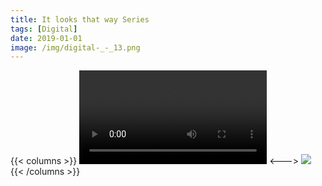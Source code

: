 ```yaml
---
title: It looks that way Series
tags: [Digital]
date: 2019-01-01
image: /img/digital-_-_13.png
---
```

{{< columns >}}
![Glitch - 12 of 54.mov](/img/Glitch_-_12_of_54.mov)
<--->
![](/img/digital-_-_10.png)
{{< /columns >}}
